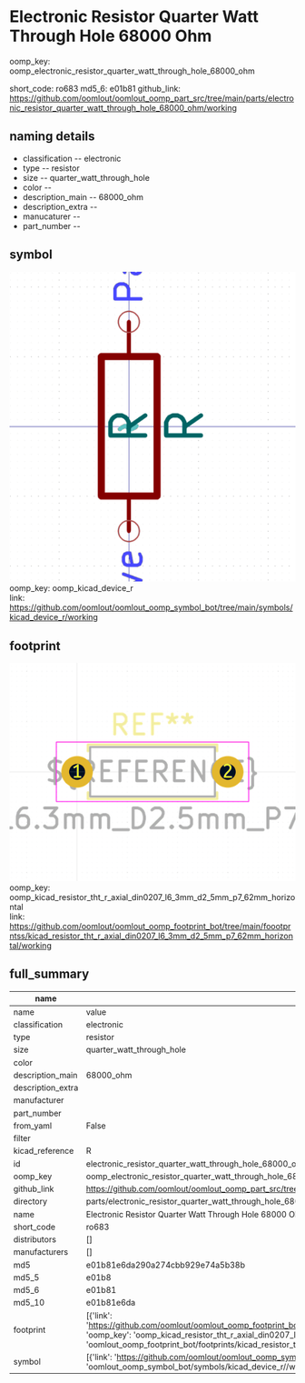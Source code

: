# Electronic Resistor Quarter Watt Through Hole 68000 Ohm
oomp_key: oomp_electronic_resistor_quarter_watt_through_hole_68000_ohm 


short_code: ro683
md5_6: e01b81
github_link: https://github.com/oomlout/oomlout_oomp_part_src/tree/main/parts/electronic_resistor_quarter_watt_through_hole_68000_ohm/working
## naming details
* classification -- electronic
* type -- resistor
* size -- quarter_watt_through_hole
* color -- 
* description_main -- 68000_ohm
* description_extra -- 
* manucaturer -- 
* part_number -- 



## symbol

![](symbol/0/working/working_600.png)  
oomp_key: oomp_kicad_device_r  
link: https://github.com/oomlout/oomlout_oomp_symbol_bot/tree/main/symbols/kicad_device_r/working  

## footprint

![](footprint/0/working/working_600.png)  
oomp_key: oomp_kicad_resistor_tht_r_axial_din0207_l6_3mm_d2_5mm_p7_62mm_horizontal  
link: https://github.com/oomlout/oomlout_oomp_footprint_bot/tree/main/foootprntss/kicad_resistor_tht_r_axial_din0207_l6_3mm_d2_5mm_p7_62mm_horizontal/working  

## full_summary
| name | value | 
| --- | --- | 
| name | value | 
| classification | electronic | 
| type | resistor | 
| size | quarter_watt_through_hole | 
| color |  | 
| description_main | 68000_ohm | 
| description_extra |  | 
| manufacturer |  | 
| part_number |  | 
| from_yaml | False | 
| filter |  | 
| kicad_reference | R | 
| id | electronic_resistor_quarter_watt_through_hole_68000_ohm | 
| oomp_key | oomp_electronic_resistor_quarter_watt_through_hole_68000_ohm | 
| github_link | https://github.com/oomlout/oomlout_oomp_part_src/tree/main/parts/electronic_resistor_quarter_watt_through_hole_68000_ohm/working | 
| directory | parts/electronic_resistor_quarter_watt_through_hole_68000_ohm | 
| name | Electronic Resistor Quarter Watt Through Hole 68000 Ohm | 
| short_code | ro683 | 
| distributors | [] | 
| manufacturers | [] | 
| md5 | e01b81e6da290a274cbb929e74a5b38b | 
| md5_5 | e01b8 | 
| md5_6 | e01b81 | 
| md5_10 | e01b81e6da | 
| footprint | [{'link': 'https://github.com/oomlout/oomlout_oomp_footprint_bot/tree/main/foootprntss/kicad_resistor_tht_r_axial_din0207_l6_3mm_d2_5mm_p7_62mm_horizontal', 'oomp_key': 'oomp_kicad_resistor_tht_r_axial_din0207_l6_3mm_d2_5mm_p7_62mm_horizontal', 'directory': 'oomlout_oomp_footprint_bot/footprints/kicad_resistor_tht_r_axial_din0207_l6_3mm_d2_5mm_p7_62mm_horizontal//working/working.kicad_mod'}] | 
| symbol | [{'link': 'https://github.com/oomlout/oomlout_oomp_symbol_bot/tree/main/symbols/kicad_device_r', 'oomp_key': 'oomp_kicad_device_r', 'directory': 'oomlout_oomp_symbol_bot/symbols/kicad_device_r//working/working.kicad_sym'}] | 
